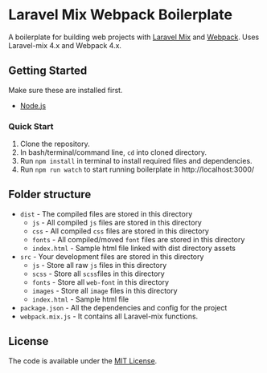 # Laravel Mix Webpack Boilerplate

A boilerplate for building web projects with [Laravel Mix](https://laravel-mix.com/) and [Webpack](https://webpack.js.org/). Uses Laravel-mix 4.x and Webpack 4.x.

## Getting Started

Make sure these are installed first.

- [Node.js](http://nodejs.org)

### Quick Start

1. Clone the repository.
2. In bash/terminal/command line, `cd` into cloned directory.
3. Run `npm install` in terminal to install required files and dependencies.
4. Run `npm run watch` to start running boilerplate in http://localhost:3000/

## Folder structure

* `dist` - The compiled files are stored in this directory
    - `js` - All compiled `js` files are stored in this directory
    - `css` - All compiled `css` files are stored in this directory
    - `fonts` - All compiled/moved `font` files are stored in this directory
    -  `index.html` - Sample html file linked with dist directory assets
* `src` - Your development files are stored in this directory
    - `js` - Store all raw `js` files  in this directory
    - `scss` - Store all `scss`files in this directory
    - `fonts` - Store all `web-font` in this directory
    - `images` - Store all `image` files in this directory
    -  `index.html` - Sample html file
* `package.json` - All the dependencies and config for the project
* `webpack.mix.js` - It contains all Laravel-mix functions.

## License

The code is available under the [MIT License](LICENSE.md).
